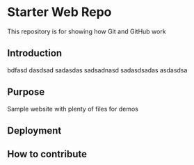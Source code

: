 # Starter Web Repo

This repository is for showing how Git and GitHub work

## Introduction

bdfasd dasdsad sadasdas sadsadnasd sadasdsadas asdasdsa

## Purpose

Sample website with plenty of files for demos

## Deployment

## How to contribute
